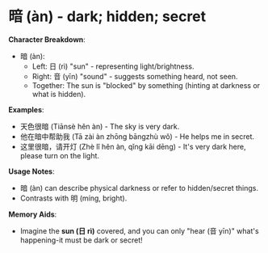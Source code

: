 # **暗 (àn) - dark; hidden; secret**

**Character Breakdown**:  
- 暗 (àn):
  - Left: 日 (rì) "sun" - representing light/brightness.
  - Right: 音 (yīn) "sound" - suggests something heard, not seen.
  - Together: The sun is "blocked" by something (hinting at darkness or what is hidden).

**Examples**:  
- 天色很暗 (Tiānsè hěn àn) - The sky is very dark.  
- 他在暗中帮助我 (Tā zài àn zhōng bāngzhù wǒ) - He helps me in secret.  
- 这里很暗，请开灯 (Zhè lǐ hěn àn, qǐng kāi dēng) - It's very dark here, please turn on the light.

**Usage Notes**:  
- 暗 (àn) can describe physical darkness or refer to hidden/secret things.  
- Contrasts with 明 (míng, bright).

**Memory Aids**:  
- Imagine the **sun (日 rì)** covered, and you can only "hear (音 yīn)" what's happening-it must be dark or secret!